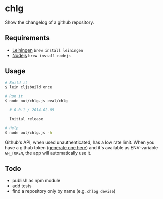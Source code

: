 chlg
==========

Show the changelog of a github repository.

Requirements
------------

- [Leiningen](https://github.com/technomancy/leiningen)
  `brew install leiningen`
- [Nodejs](https://github.com/joyent/node)
  `brew install nodejs`

Usage
------------

```bash
# Build it
$ lein cljsbuild once

# Run it
$ node out/chlg.js eval/chlg

  # 0.0.1 / 2014-02-09

  Initial release

# Help
$ node out/chlg.js -h
```

Github's API, when used unauthenticated, has a low rate limit.
When you have a github token ([generate one here](https://github.com/settings/tokens/new)) and it's available as ENV-variable `GH_TOKEN`, the app will automatically use it.


Todo
---------

* publish as npm module
* add tests
* find a repository only by name (e.g. `chlog devise`)

